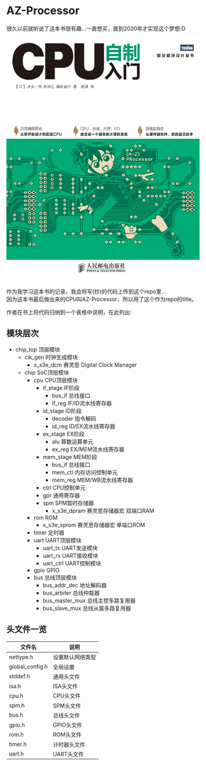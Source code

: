 # AZ-Processor
很久以前就听说了这本书很有趣...一直想买，直到2020年才实现这个梦想:D     

![alt book](./1.jpg)

作为我学习这本书的记录，我会将写(抄)的代码上传到这个repo里...  
因为这本书最后做出来的CPU叫AZ-Processor，所以用了这个作为repo的title。  

作者在书上将代码归纳到一个表格中说明，在此列出:

## 模块层次

- chip_top              顶层模块
  - clk_gen                 时钟生成模块
    - x_s3e_dcm                 赛灵思 Digital Clock Manager
  - chip                SoC顶层模块
    - cpu                   CPU顶层模块
      - if_stage                IF阶段
        - bus_if                    总线接口
        - if_reg                    IF/ID流水线寄存器
      - id_stage                ID阶段
        - decoder                   指令解码
        - id_reg                    ID/EX流水线寄存器
      - ex_stage                EX阶段
        - alu                       算数运算单元
        - ex_reg                    EX/MEM流水线寄存器
      - mem_stage               MEM阶段
        - bus_if                    总线接口
        - mem_ctl                   内存访问控制单元
        - mem_reg                   MEM/WB流水线寄存器
      - ctrl                    CPU控制单元
      - gpr                     通用寄存器
      - spm                     SPM暂时存储器
        - x_s3e_dpram               赛灵思存储器宏 双端口RAM
    - rom                   ROM
      - x_s3e_sprom             赛灵思存储器宏 单端口ROM
    - timer                 定时器
    - uart                  UART顶层模块
      - uart_tx                 UART发送模块
      - uart_rx                 UART接收模块
      - uart_ctrl               UART控制模块
    - gpio                  GPIO
    - bus                   总线顶层模块
      - bus_addr_dec            地址解码器
      - bus_arbiter             总线仲裁器
      - bus_master_mux          总线主控多路复用器
      - bus_slave_mux           总线从属多路复用器

## 头文件一览  

| 文件名 | 说明 |
| ----- | ----- |
| nettype.h | 设置默认网络类型 |
| global_config.h | 全局设置 |
| stddef.h | 通用头文件 |
| isa.h | ISA头文件 |
| cpu.h | CPU头文件 |
| spm.h | SPM头文件 |
| bus.h | 总线头文件 |
| gpio.h | GPIO头文件 |
| rom.h | ROM头文件 |
| timer.h | 计时器头文件 |
| uart.h | UART头文件 |